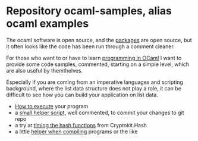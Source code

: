 Repository ocaml-samples, alias ocaml examples
=======================

The ocaml software is open source, and the [packages](https://opam.ocaml.org/) are open source,
but it often looks like the code has been run through a comment cleaner.

For those who want to or have to learn [programming in OCaml](http://ocaml.org) I want to
provide some code samples, commented, starting on a simple level, which are also useful by themthelves.

Especially if you are coming from an imperative languages and scripting background, where the list data
structure does not play a role, it can be difficult to see how you can build your application
on list data.

- [How to execute](how-to-execute.md) your program
- a [small helper script](gitit.ml), well commented, to commit your changes to git repo
- a try at [timing the hash functions](test_cryptokit.ml) from Cryptokit.Hash
- a little [helper when compiling](watch_and_exec.ml) programs or the like

